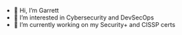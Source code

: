 - 👋 Hi, I’m Garrett
- 👀 I’m interested in Cybersecurity and DevSecOps
- 🌱 I’m currently working on my Security+ and CISSP certs

<!---
GKarma5523/GKarma5523 is a ✨ special ✨ repository because its `README.md` (this file) appears on your GitHub profile.
You can click the Preview link to take a look at your changes.
--->
